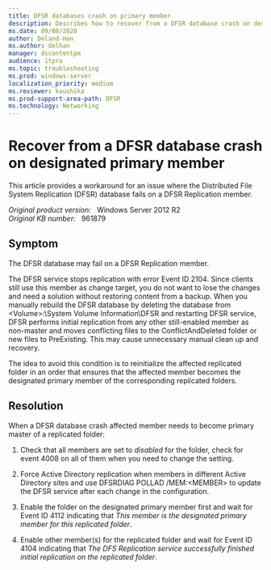 ```yaml
---
title: DFSR databases crash on primary member
description: Describes how to recover from a DFSR database crash on designated primary member.
ms.date: 09/08/2020
author: Deland-Han
ms.author: delhan
manager: dscontentpm
audience: itpro
ms.topic: troubleshooting
ms.prod: windows-server
localization_priority: medium
ms.reviewer: kaushika
ms.prod-support-area-path: DFSR
ms.technology: Networking
---
```

# Recover from a DFSR database crash on designated primary member

This article provides a workaround for an issue where the Distributed File System Replication (DFSR) database fails on a DFSR Replication member.

_Original product version:_ &nbsp; Windows Server 2012 R2  
_Original KB number:_ &nbsp; 961879

## Symptom

The DFSR database may fail on a DFSR Replication member.

The DFSR service stops replication with error Event ID 2104. Since clients still use this member as change target, you do not want to lose the changes and need a solution without restoring content from a backup. When you manually rebuild the DFSR database by deleting the database from \<Volume>:\System Volume Information\DFSR and restarting DFSR service, DFSR performs initial replication from any other still-enabled member as non-master and moves conflicting files to the ConflictAndDeleted folder or new files to PreExisting. This may cause unnecessary manual clean up and recovery.

The idea to avoid this condition is to reinitialize the affected replicated folder in an order that ensures that the affected member becomes the designated primary member of the corresponding replicated folders.

## Resolution

When a DFSR database crash affected member needs to become primary master of a replicated folder:

1. Check that all members are set to *disabled* for the folder, check for event 4008 on all of them when you need to change the setting.

2. Force Active Directory replication when members in different Active Directory sites and use DFSRDIAG POLLAD /MEM:\<MEMBER> to update the DFSR service after each change in the configuration.

3. Enable the folder on the designated primary member first and wait for Event ID 4112 indicating that *This member is the designated primary member for this replicated folder*.

4. Enable other member(s) for the replicated folder and wait for Event ID 4104 indicating that *The DFS Replication service successfully finished initial replication on the replicated folder*.
